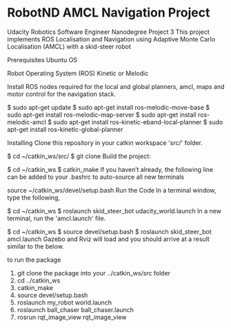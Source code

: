 # RobotND AMCL Navigation Project
Udacity Robotics Software Engineer Nanodegree Project 3
This project implements ROS Localisation and Navigation using Adaptive Monte Carlo Localisation (AMCL) with a skid-steer robot

Prerequisites
Ubuntu OS 

Robot Operating System (ROS) Kinetic or Melodic

Install ROS nodes required for the local and global planners, amcl, maps and motor control for the navigation stack.

$ sudo apt-get update
$ sudo apt-get install ros-melodic-move-base
$ sudo apt-get install ros-melodic-map-server
$ sudo apt-get install ros-melodic-amcl
$ sudo apt-get install ros-kinetic-eband-local-planner
$ sudo apt-get install ros-kinetic-global-planner

Installing
Clone this repository in your catkin workspace 'src/' folder.

$ cd ~/catkin_ws/src/
$ git clone 
Build the project:

$ cd ~/catkin_ws
$ catkin_make
If you haven’t already, the following line can be added to your .bashrc to auto-source all new terminals

source ~/catkin_ws/devel/setup.bash
Run the Code
In a terminal window, type the following,

$ cd ~/catkin_ws
$ roslaunch skid_steer_bot udacity_world.launch
In a new terminal, run the 'amcl.launch' file.

$ cd ~/catkin_ws
$ source devel/setup.bash
$ roslaunch skid_steer_bot amcl.launch
Gazebo and Rviz will load and you should arrive at a result similar to the below.



to run the package 
1) git clone the package into your ../catkin_ws/src folder 
2) cd ../catkin_ws
3) catkin_make
4) source devel/setup.bash
4) roslaunch my_robot world.launch
5) roslaunch ball_chaser ball_chaser.launch
6) rosrun rqt_image_view rqt_image_view 

